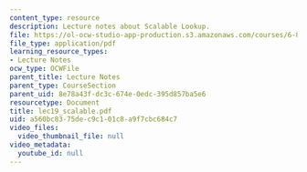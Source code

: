 ```yaml
---
content_type: resource
description: Lecture notes about Scalable Lookup.
file: https://ol-ocw-studio-app-production.s3.amazonaws.com/courses/6-824-distributed-computer-systems-engineering-spring-2006/a560bc8375dec9c101c8a9f7cbc684c7_lec19_scalable.pdf
file_type: application/pdf
learning_resource_types:
- Lecture Notes
ocw_type: OCWFile
parent_title: Lecture Notes
parent_type: CourseSection
parent_uid: 8e78a43f-dc3c-674e-0edc-395d857ba5e6
resourcetype: Document
title: lec19_scalable.pdf
uid: a560bc83-75de-c9c1-01c8-a9f7cbc684c7
video_files:
  video_thumbnail_file: null
video_metadata:
  youtube_id: null
---
```

